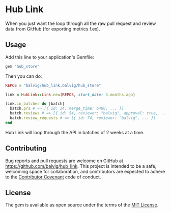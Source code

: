 # Hub Link

When you just want the loop through all the raw pull request and review data from GitHub
(for exporting metrics f.ex).

## Usage

Add this line to your application's Gemfile:

 ```ruby
 gem "hub_store"
```

Then you can do:

```ruby
REPOS = "balvig/hub_link,balvig/hub_store"

link = HubLink::Link.new(REPOS, start_date: 3.months.ago)

link.in_batches do |batch|
  batch.prs # => [{ id: 34, merge_time: 6400, ... }]
  batch.reviews # => [{ id: 54, reviewer: "balvig", approval: true, ... }]
  batch.review_requests # => [{ id: 74, reviewer: "balvig", ... }]
end
```

Hub Link will loop through the API in batches of 2 weeks at a time.

## Contributing

Bug reports and pull requests are welcome on GitHub at https://github.com/balvig/hub_link. This project is intended to be a safe, welcoming space for collaboration, and contributors are expected to adhere to the [Contributor Covenant](http://contributor-covenant.org) code of conduct.


## License

The gem is available as open source under the terms of the [MIT License](http://opensource.org/licenses/MIT).
